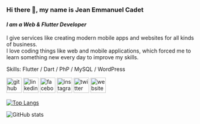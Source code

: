 ### Hi there 👋, my name is **Jean Emmanuel Cadet**
#### *I am a Web & Flutter Developer*


I give services like creating modern mobile apps and websites for all kinds of business.<br/>
I love coding things like web and mobile applications, which forced me to learn something new every day to improve my skills.

Skills: 
Flutter / Dart / PhP / MySQL / WordPress 



[<img src='https://cdn.jsdelivr.net/npm/simple-icons@3.0.1/icons/github.svg' alt='github' height='40'>](https://github.com/https://github.com/jecode93)  [<img src='https://cdn.jsdelivr.net/npm/simple-icons@3.0.1/icons/linkedin.svg' alt='linkedin' height='40'>](https://www.linkedin.com/in/https://www.linkedin.com/in/jean-emmanuel-cadet-169a51137//)  [<img src='https://cdn.jsdelivr.net/npm/simple-icons@3.0.1/icons/facebook.svg' alt='facebook' height='40'>](https://www.facebook.com/https://www.facebook.com/jecode93?_rdc=1&_rdr)  [<img src='https://cdn.jsdelivr.net/npm/simple-icons@3.0.1/icons/instagram.svg' alt='instagram' height='40'>](https://www.instagram.com/https://www.instagram.com/jec_ode93//)  [<img src='https://cdn.jsdelivr.net/npm/simple-icons@3.0.1/icons/twitter.svg' alt='twitter' height='40'>](https://twitter.com/https://twitter.com/jecode93)  [<img src='https://cdn.jsdelivr.net/npm/simple-icons@3.0.1/icons/icloud.svg' alt='website' height='40'>](https://jeanemmanuelcadet.com)  

[![Top Langs](https://github-readme-stats.vercel.app/api/top-langs/?username=jecode93)](https://github.com/anuraghazra/github-readme-stats)

![GitHub stats](https://github-readme-stats.vercel.app/api?username=jecode93&show_icons=true)  
